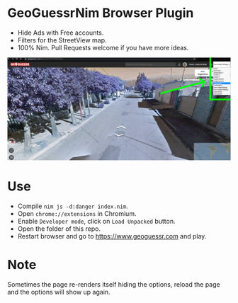 # GeoGuessrNim Browser Plugin

- Hide Ads with Free accounts.
- Filters for the StreetView map.
- 100% Nim. Pull Requests welcome if you have more ideas.

![](https://raw.githubusercontent.com/juancarlospaco/geoguessrnim/nim/screenshot.jpg)


# Use

- Compile `nim js -d:danger index.nim`.
- Open `chrome://extensions` in Chromium.
- Enable `Developer mode`, click on `Load Unpacked` button.
- Open the folder of this repo.
- Restart browser and go to https://www.geoguessr.com and play.


# Note

Sometimes the page re-renders itself hiding the options,
reload the page and the options will show up again.
